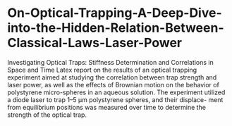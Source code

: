 # On-Optical-Trapping-A-Deep-Dive-into-the-Hidden-Relation-Between-Classical-Laws-Laser-Power
Investigating Optical Traps: Stiffness Determination and Correlations in Space and Time
Latex report on the results of an optical trapping experiment aimed at studying the correlation between trap strength and laser power, as well as the effects of Brownian motion on the behavior of polystyrene micro-spheres in an aqueous solution. The experiment utilized a diode laser to trap 1–5 μm polystyrene spheres, and their displace- ment from equilibrium positions was measured over time to determine the strength of the optical trap.
